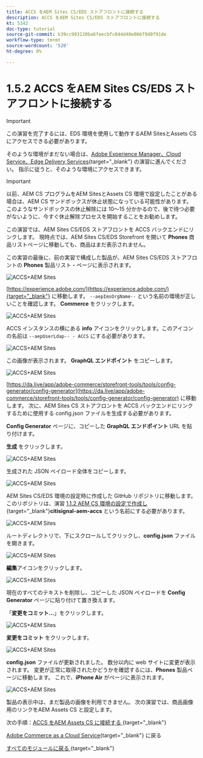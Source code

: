 ```yaml
---
title: ACCS をAEM Sites CS/EDS ストアフロントに接続する
description: ACCS をAEM Sites CS/EDS ストアフロントに接続する
kt: 5342
doc-type: tutorial
source-git-commit: b39cc993120ba6feecbfc044d40e066f9d8f91de
workflow-type: tm+mt
source-wordcount: '520'
ht-degree: 0%

---
```


# 1.5.2 ACCS をAEM Sites CS/EDS ストアフロントに接続する

>[!IMPORTANT]
>
>この演習を完了するには、EDS 環境を使用して動作するAEM SitesとAssets CS にアクセスできる必要があります。
>
>そのような環境がまだない場合は、[Adobe Experience Manager、Cloud Service、Edge Delivery Services](./../../../modules/asset-mgmt/module2.1/aemcs.md){target="_blank"} の演習に進んでください。 指示に従うと、そのような環境にアクセスできます。

>[!IMPORTANT]
>
>以前、AEM CS プログラムをAEM SitesとAssets CS 環境で設定したことがある場合は、AEM CS サンドボックスが休止状態になっている可能性があります。 このようなサンドボックスの休止解除には 10～15 分かかるので、後で待つ必要がないように、今すぐ休止解除プロセスを開始することをお勧めします。

この演習では、AEM Sites CS/EDS ストアフロントを ACCS バックエンドにリンクします。 現時点では、AEM Sites CS/EDS Storefront を開いて **Phones** 商品リストページに移動しても、商品はまだ表示されません。

この実習の最後に、前の実習で構成した製品が、AEM Sites CS/EDS ストアフロントの **Phones** 製品リスト・ページに表示されます。

![ACCS+AEM Sites](./images/accsaemsites0.png)

[https://experience.adobe.com/](https://experience.adobe.com/){target="_blank"} に移動します。 `--aepImsOrgName--` という名前の環境が正しいことを確認します。 **Commerce** をクリックします。

![ACCS+AEM Sites](./images/accsaemsites1.png)

ACCS インスタンスの横にある **info** アイコンをクリックします。このアイコンの名前は `--aepUserLdap-- - ACCS` にする必要があります。

![ACCS+AEM Sites](./images/accsaemsites2.png)

この画像が表示されます。 **GraphQL エンドポイント** をコピーします。

![ACCS+AEM Sites](./images/accsaemsites3.png)

[https://da.live/app/adobe-commerce/storefront-tools/tools/config-generator/config-generator](https://da.live/app/adobe-commerce/storefront-tools/tools/config-generator/config-generator) に移動します。 次に、AEM Sites CS ストアフロントを ACCS バックエンドにリンクするために使用する config.json ファイルを生成する必要があります。

**Config Generator** ページに、コピーした **GraphQL エンドポイント** URL を貼り付けます。

**生成** をクリックします。

![ACCS+AEM Sites](./images/accsaemsites4.png)

生成された JSON ペイロード全体をコピーします。

![ACCS+AEM Sites](./images/accsaemsites5.png)

AEM Sites CS/EDS 環境の設定時に作成した GitHub リポジトリに移動します。 このリポジトリは、演習 [1.1.2 AEM CS 環境の設定で作成し ](./../../../modules/asset-mgmt/module2.1/ex3.md){target="_blank"}**citisignal-aem-accs** という名前にする必要があります。

![ACCS+AEM Sites](./images/accsaemsites6.png)

ルートディレクトリで、下にスクロールしてクリックし、**config.json** ファイルを開きます。

![ACCS+AEM Sites](./images/accsaemsites7.png)

**編集**&#x200B;アイコンをクリックします。

![ACCS+AEM Sites](./images/accsaemsites8.png)

現在のすべてのテキストを削除し、コピーした JSON ペイロードを **Config Generator** ページに貼り付けて置き換えます。

「**変更をコミット…**」をクリックします。

![ACCS+AEM Sites](./images/accsaemsites9.png)

**変更をコミット** をクリックします。

![ACCS+AEM Sites](./images/accsaemsites10.png)

**config.json** ファイルが更新されました。 数分以内に web サイトに変更が表示されます。 変更が正常に取得されたかどうかを確認するには、**Phones** 製品ページに移動します。 これで、**iPhone Air** がページに表示されます。

![ACCS+AEM Sites](./images/accsaemsites11.png)

製品の表示中は、まだ製品の画像を利用できません。 次の演習では、商品画像用のリンクをAEM Assets CS と設定します。

次の手順：[ACCS をAEM Assets CS に接続する ](./ex3.md){target="_blank"}

[Adobe Commerce as a Cloud Service](./accs.md){target="_blank"} に戻る

[ すべてのモジュールに戻る ](./../../../overview.md){target="_blank"}
